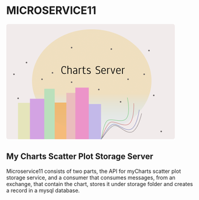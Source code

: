 # MICROSERVICE11

![ChartsLogo](ChartLogo.png)

## My Charts Scatter Plot Storage Server

Microservice11 consists of two parts, the API for myCharts scatter plot storage service, and a consumer that consumes messages, from an exchange, that contain the chart, stores it under storage folder and creates a record in a mysql database.

